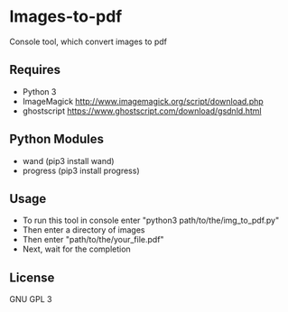 Images-to-pdf
=============
Console tool, which convert images to pdf

Requires
-------------
 * Python 3
 * ImageMagick http://www.imagemagick.org/script/download.php
 * ghostscript https://www.ghostscript.com/download/gsdnld.html
 
Python Modules
--------------
 * wand (pip3 install wand)
 * progress (pip3 install progress)

Usage
--------------
 - To run this tool in console enter "python3 path/to/the/img_to_pdf.py"
 - Then enter a directory of images
 - Then enter "path/to/the/your_file.pdf"
 - Next, wait for the completion

License
---------------
GNU GPL 3
